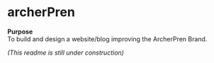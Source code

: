 # archerPren

**Purpose**</br>
To build and design a website/blog improving the ArcherPren Brand.

*(This readme is still under construction)*
